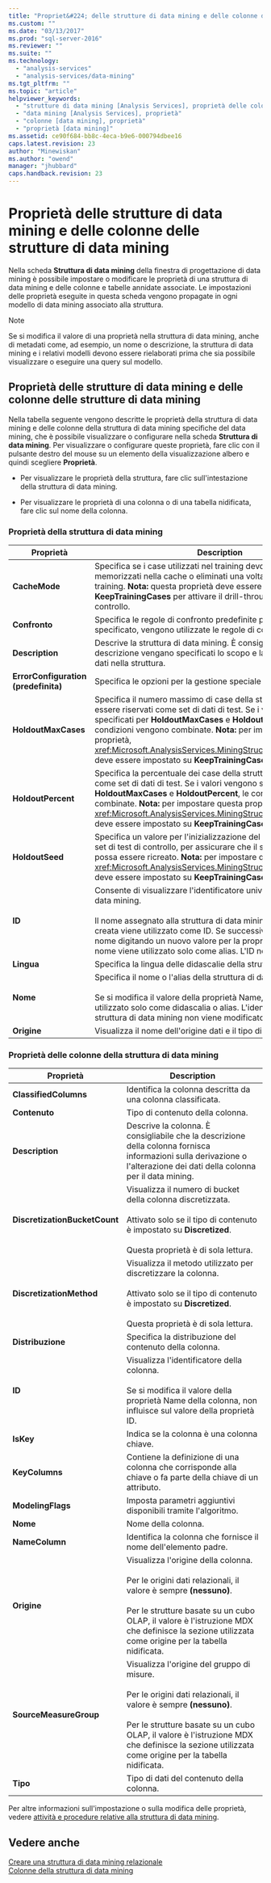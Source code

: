 ```yaml
---
title: "Propriet&#224; delle strutture di data mining e delle colonne delle strutture di data mining | Microsoft Docs"
ms.custom: ""
ms.date: "03/13/2017"
ms.prod: "sql-server-2016"
ms.reviewer: ""
ms.suite: ""
ms.technology: 
  - "analysis-services"
  - "analysis-services/data-mining"
ms.tgt_pltfrm: ""
ms.topic: "article"
helpviewer_keywords: 
  - "strutture di data mining [Analysis Services], proprietà delle colonne"
  - "data mining [Analysis Services], proprietà"
  - "colonne [data mining], proprietà"
  - "proprietà [data mining]"
ms.assetid: ce90f684-bb8c-4eca-b9e6-000794dbee16
caps.latest.revision: 23
author: "Minewiskan"
ms.author: "owend"
manager: "jhubbard"
caps.handback.revision: 23
---
```

# Propriet&#224; delle strutture di data mining e delle colonne delle strutture di data mining
  Nella scheda **Struttura di data mining** della finestra di progettazione di data mining è possibile impostare o modificare le proprietà di una struttura di data mining e delle colonne e tabelle annidate associate. Le impostazioni delle proprietà eseguite in questa scheda vengono propagate in ogni modello di data mining associato alla struttura.  
  
> [!NOTE]  
>  Se si modifica il valore di una proprietà nella struttura di data mining, anche di metadati come, ad esempio, un nome o descrizione, la struttura di data mining e i relativi modelli devono essere rielaborati prima che sia possibile visualizzare o eseguire una query sul modello.  
  
## Proprietà delle strutture di data mining e delle colonne delle strutture di data mining  
 Nella tabella seguente vengono descritte le proprietà della struttura di data mining e delle colonne della struttura di data mining specifiche del data mining, che è possibile visualizzare o configurare nella scheda **Struttura di data mining**. Per visualizzare o configurare queste proprietà, fare clic con il pulsante destro del mouse su un elemento della visualizzazione albero e quindi scegliere **Proprietà**.  
  
-   Per visualizzare le proprietà della struttura, fare clic sull'intestazione della struttura di data mining.  
  
-   Per visualizzare le proprietà di una colonna o di una tabella nidificata, fare clic sul nome della colonna.  
  
### Proprietà della struttura di data mining  
  
|Proprietà|Description|  
|--------------|-----------------|  
|**CacheMode**|Specifica se i case utilizzati nel training devono essere memorizzati nella cache o eliminati una volta completato il training. **Nota:**  questa proprietà deve essere impostata su **KeepTrainingCases** per attivare il drill-through e i dati di controllo.|  
|**Confronto**|Specifica le regole di confronto predefinite per la colonna. Se non specificato, vengono utilizzate le regole di confronto del server.|  
|**Description**|Descrive la struttura di data mining. È consigliabile che nella descrizione vengano specificati lo scopo e la composizione dei dati nella struttura.|  
|**ErrorConfiguration (predefinita)**|Specifica le opzioni per la gestione speciale di errori, se presenti.|  
|**HoldoutMaxCases**|Specifica il numero massimo di case della struttura che possono essere riservati come set di dati di test.  Se i valori vengono specificati per **HoldoutMaxCases** e **HoldoutPercent**, le condizioni vengono combinate. **Nota:**  per impostare questa proprietà, <xref:Microsoft.AnalysisServices.MiningStructure.CacheMode%2A> deve essere impostato su **KeepTrainingCases**.|  
|**HoldoutPercent**|Specifica la percentuale dei case della struttura da riservare come set di dati di test. Se i valori vengono specificati per **HoldoutMaxCases** e **HoldoutPercent**, le condizioni vengono combinate. **Nota:**  per impostare questa proprietà, <xref:Microsoft.AnalysisServices.MiningStructure.CacheMode%2A> deve essere impostato su **KeepTrainingCases**.|  
|**HoldoutSeed**|Specifica un valore per l'inizializzazione del partizionamento del set di test di controllo, per assicurare che il set di dati di test possa essere ricreato. **Nota:**  per impostare questa proprietà, <xref:Microsoft.AnalysisServices.MiningStructure.CacheMode%2A> deve essere impostato su **KeepTrainingCases**.|  
|**ID**|Consente di visualizzare l'identificatore univoco della struttura di data mining.<br /><br /> Il nome assegnato alla struttura di data mining quando è stata creata viene utilizzato come ID. Se successivamente si modifica il nome digitando un nuovo valore per la proprietà **nome**, il nuovo nome viene utilizzato solo come alias. L'ID non viene modificato.|  
|**Lingua**|Specifica la lingua delle didascalie della struttura di data mining.|  
|**Nome**|Specifica il nome o l'alias della struttura di data mining.<br /><br /> Se si modifica il valore della proprietà Name, il nuovo nome viene utilizzato solo come didascalia o alias. L'identificatore della struttura di data mining non viene modificato.|  
|**Origine**|Visualizza il nome dell'origine dati e il tipo di origine dati.|  
  
### Proprietà delle colonne della struttura di data mining  
  
|Proprietà|Description|  
|--------------|-----------------|  
|**ClassifiedColumns**|Identifica la colonna descritta da una colonna classificata.|  
|**Contenuto**|Tipo di contenuto della colonna.|  
|**Description**|Descrive la colonna. È consigliabile che la descrizione della colonna fornisca informazioni sulla derivazione o l'alterazione dei dati della colonna per il data mining.|  
|**DiscretizationBucketCount**|Visualizza il numero di bucket della colonna discretizzata.<br /><br /> Attivato solo se il tipo di contenuto è impostato su **Discretized**.<br /><br /> Questa proprietà è di sola lettura.|  
|**DiscretizationMethod**|Visualizza il metodo utilizzato per discretizzare la colonna.<br /><br /> Attivato solo se il tipo di contenuto è impostato su **Discretized**.<br /><br /> Questa proprietà è di sola lettura.|  
|**Distribuzione**|Specifica la distribuzione del contenuto della colonna.|  
|**ID**|Visualizza l'identificatore della colonna.<br /><br /> Se si modifica il valore della proprietà Name della colonna, non influisce sul valore della proprietà ID.|  
|**IsKey**|Indica se la colonna è una colonna chiave.|  
|**KeyColumns**|Contiene la definizione di una colonna che corrisponde alla chiave o fa parte della chiave di un attributo.|  
|**ModelingFlags**|Imposta parametri aggiuntivi disponibili tramite l'algoritmo.|  
|**Nome**|Nome della colonna.|  
|**NameColumn**|Identifica la colonna che fornisce il nome dell'elemento padre.|  
|**Origine**|Visualizza l'origine della colonna.<br /><br /> Per le origini dati relazionali, il valore è sempre **(nessuno)**.<br /><br /> Per le strutture basate su un cubo OLAP, il valore è l'istruzione MDX che definisce la sezione utilizzata come origine per la tabella nidificata.|  
|**SourceMeasureGroup**|Visualizza l'origine del gruppo di misure.<br /><br /> Per le origini dati relazionali, il valore è sempre **(nessuno)**.<br /><br /> Per le strutture basate su un cubo OLAP, il valore è l'istruzione MDX che definisce la sezione utilizzata come origine per la tabella nidificata.|  
|**Tipo**|Tipo di dati del contenuto della colonna.|  
  
 Per altre informazioni sull'impostazione o sulla modifica delle proprietà, vedere [attività e procedure relative alla struttura di data mining](../../analysis-services/data-mining/mining-structure-tasks-and-how-tos.md).  
  
## Vedere anche  
 [Creare una struttura di data mining relazionale](../../analysis-services/data-mining/create-a-relational-mining-structure.md)   
 [Colonne della struttura di data mining](../../analysis-services/data-mining/mining-structure-columns.md)  
  
  